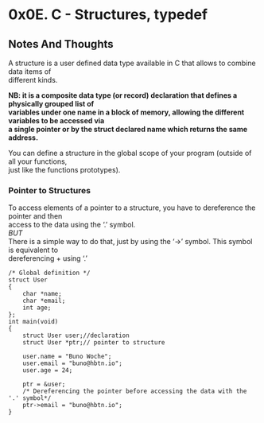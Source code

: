 # 0x0E. C - Structures, typedef
## Notes And Thoughts
A structure is a user defined data type available in C that allows to combine data items of  
different kinds.  

**NB: it is a composite data type (or record) declaration that defines a physically grouped list of  
variables under one name in a block of memory, allowing the different variables to be accessed via   
a single pointer or by the struct declared name which returns the same address.**  
  
You can define a structure in the global scope of your program (outside of all your functions,  
just like the functions prototypes).  
### Pointer to Structures
To access elements of a pointer to a structure, you have to dereference the pointer and then  
access to the data using the ‘.’ symbol.  
*BUT*  
There is a simple way to do that, just by using the ‘->’ symbol. This symbol is equivalent to  
dereferencing + using ‘.’  

	/* Global definition */   
	struct User  
	{  
		char *name;  
		char *email;  
		int age;    
	};  
	int main(void)
	{
		struct User user;//declaration  
		struct User *ptr;// pointer to structure  
  
		user.name = "Buno Woche";  
		user.email = "buno@hbtn.io";  
		user.age = 24;  

		ptr = &user;
		/* Dereferencing the pointer before accessing the data with the '.' symbol*/  
		ptr->email = "buno@hbtn.io";  
	}  




